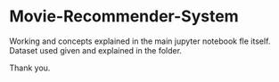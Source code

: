 # Movie-Recommender-System

Working and concepts explained in the main jupyter notebook fle itself.
Dataset used given and explained in the folder.

Thank you.
